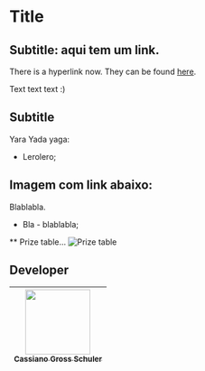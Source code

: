 # Title

## Subtitle: aqui tem um link.
There is a hyperlink now. They can be found [here](https://fbm.digital/1#bingo "FBMDS - Video Bingo").

Text text text :)

## Subtitle
Yara Yada yaga:
- Lerolero;

## Imagem com link abaixo:
Blablabla.

- Bla           - blablabla;


** Prize table...
![Prize table](https://github.com/Zorug/Projetos_Completos/blob/master/Bingo_Projet/prize_table.png?raw=true)

## Developer
| [<img src="https://avatars.githubusercontent.com/u/54179576?v=4" width=115><br><sub>Cassiano Gross Schuler</sub>](https://github.com/Zorug) | 
| :---: |

